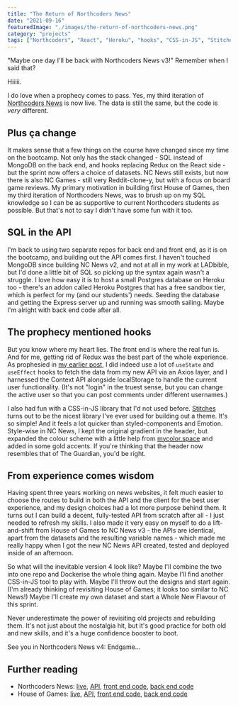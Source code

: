 ```yaml
---
title: "The Return of Northcoders News"
date: "2021-09-16"
featuredImage: "./images/the-return-of-northcoders-news.png"
category: "projects"
tags: ["Northcoders", "React", "Heroku", "hooks", "CSS-in-JS", "Stitches", "PostgreSQL"]
---
```


"Maybe one day I'll be back with Northcoders News v3!" Remember when I said that?

Hiiiii.

I do love when a prophecy comes to pass. Yes, my third iteration of [Northcoders News](https://dentednerds-northcoders-news.netlify.app/) is now live. The data is still the same, but the code is *very* different.

## Plus ça change

It makes sense that a few things on the course have changed since my time on the bootcamp. Not only has the stack changed - SQL instead of MongoDB on the back end, and hooks replacing Redux on the React side - but the sprint now offers a choice of datasets. NC News still exists, but now there is also NC Games - still very Reddit-clone-y, but with a focus on board game reviews. My primary motivation in building first House of Games, then my third iteration of Northcoders News, was to brush up on my SQL knowledge so I can be as supportive to current Northcoders students as possible. But that's not to say I didn't have some fun with it too.

## SQL in the API

I'm back to using two separate repos for back end and front end, as it is on the bootcamp, and building out the API comes first. I haven't touched MongoDB since building NC News v2, and not at all in my work at LADbible, but I'd done a little bit of SQL so picking up the syntax again wasn't a struggle. I love how easy it is to host a small Postgres database on Heroku too - there's an addon called Heroku Postgres that has a free sandbox tier, which is perfect for my (and our students') needs. Seeding the database and getting the Express server up and running was smooth sailing. Maybe I'm alright with back end code after all.

## The prophecy mentioned hooks

But you know where my heart lies. The front end is where the real fun is. And for me, getting rid of Redux was the best part of the whole experience. As prophesied in [my earlier post](https://joeyimlay.dev/posts/northcoders-news-revisited/), I did indeed use a lot of `useState` and `useEffect` hooks to fetch the data from my new API via an Axios layer, and I harnessed the Context API alongside localStorage to handle the current user functionality. (It's not "login" in the truest sense, but you can change the active user so that you can post comments under different usernames.)

I also had fun with a CSS-in-JS library that I'd not used before. [Stitches](https://stitches.dev/) turns out to be the nicest library I've ever used for building out a theme. It's so simple! And it feels a lot quicker than styled-components and Emotion. Style-wise in NC News, I kept the original gradient in the header, but expanded the colour scheme with a little help from [mycolor.space](https://mycolor.space) and added in some gold accents. If you're thinking that the header now resembles that of The Guardian, you'd be right.

## From experience comes wisdom

Having spent three years working on news websites, it felt much easier to choose the routes to build in both the API and the client for the best user experience, and my design choices had a lot more purpose behind them. It turns out I can build a decent, fully-tested API from scratch after all - I just needed to refresh my skills. I also made it very easy on myself to do a lift-and-shift from House of Games to NC News v3 - the APIs are identical, apart from the datasets and the resulting variable names - which made me really happy when I got the new NC News API created, tested and deployed inside of an afternoon.

So what will the inevitable version 4 look like? Maybe I'll combine the two into one repo and Dockerise the whole thing again. Maybe I'll find another CSS-in-JS tool to play with. Maybe I'll throw out the designs and start again. (I'm already thinking of revisiting House of Games; it looks too similar to NC News!) Maybe I'll create my own dataset and start a Whole New Flavour of this sprint.

Never underestimate the power of revisiting old projects and rebuilding them. It's not just about the nostalgia hit, but it's good practice for both old and new skills, and it's a huge confidence booster to boot.

See you in Northcoders News v4: Endgame...

## Further reading

- Northcoders News: [live](https://dentednerds-northcoders-news.netlify.app/), [API](https://nc-news-sql-dentednerd.herokuapp.com/api), [front end code](https://github.com/dentednerd/nc-news-3), [back end code](https://github.com/dentednerd/nc-news-sql-dentednerd)
- House of Games: [live](https://dentednerds-house-of-games.netlify.app/), [API](https://nc-games-sql-dentednerd.herokuapp.com/api), [front end code](https://github.com/dentednerd/house-of-games), [back end code](https://github.com/dentednerd/be-nc-games)
